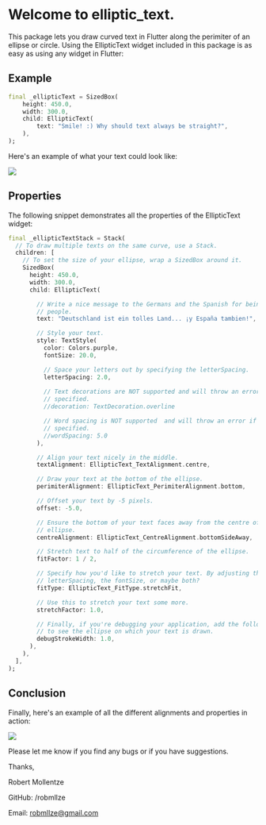 # Welcome to elliptic_text.

This package lets you draw curved text in Flutter along the perimiter of an ellipse or circle. Using the EllipticText widget included in this package is as easy as using any widget in Flutter:

## Example

```dart
final _ellipticText = SizedBox(
    height: 450.0,
    width: 300.0,
    child: EllipticText(
        text: "Smile! :) Why should text always be straight?",
    ),
);
```

Here's an example of what your text could look like:

<img src="https://robmllze.github.io/elliptic_text/readme_assets/smile.gif" style="max-height: 500px; max-width: 500px; object-fit: contain" />

## Properties

The following snippet demonstrates all the properties of the EllipticText widget:

```dart
final _ellipticTextStack = Stack(
  // To draw multiple texts on the same curve, use a Stack.
  children: [
    // To set the size of your ellipse, wrap a SizedBox around it.
    SizedBox(
      height: 450.0,
      width: 300.0,
      child: EllipticText(

        // Write a nice message to the Germans and the Spanish for being great
        // people.
        text: "Deutschland ist ein tolles Land... ¡y España tambien!",

        // Style your text.
        style: TextStyle(
          color: Colors.purple,
          fontSize: 20.0,

          // Space your letters out by specifying the letterSpacing.
          letterSpacing: 2.0,
          
          // Text decorations are NOT supported and will throw an error if
          // specified.
          //decoration: TextDecoration.overline

          // Word spacing is NOT supported  and will throw an error if
          // specified.
          //wordSpacing: 5.0
        ),

        // Align your text nicely in the middle.
        textAlignment: EllipticText_TextAlignment.centre,

        // Draw your text at the bottom of the ellipse.
        perimiterAlignment: EllipticText_PerimiterAlignment.bottom,

        // Offset your text by -5 pixels.
        offset: -5.0,

        // Ensure the bottom of your text faces away from the centre of the
        // ellipse.
        centreAlignment: EllipticText_CentreAlignment.bottomSideAway,

        // Stretch text to half of the circumference of the ellipse.
        fitFactor: 1 / 2,

        // Specify how you'd like to stretch your text. By adjusting the
        // letterSpacing, the fontSize, or maybe both?
        fitType: EllipticText_FitType.stretchFit,

        // Use this to stretch your text some more.
        stretchFactor: 1.0,

        // Finally, if you're debugging your application, add the following line
        // to see the ellipse on which your text is drawn.
        debugStrokeWidth: 1.0,
      ),
    ),
  ],
);
```

## Conclusion

Finally, here's an example of all the different alignments and properties in action:

<img src="https://robmllze.github.io/elliptic_text/readme_assets/sample.png" style="max-height: 500px; max-width: 500px; object-fit: contain" />

Please let me know if you find any bugs or if you have suggestions.

Thanks,

Robert Mollentze

GitHub: /robmllze

Email: robmllze@gmail.com
